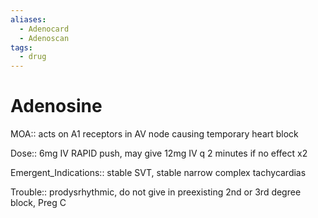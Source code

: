 ```yaml
---
aliases:
  - Adenocard
  - Adenoscan
tags:
  - drug
---
```

# Adenosine  
  
MOA:: acts on A1 receptors in AV node causing temporary heart block  
  
Dose:: 6mg IV RAPID push, may give 12mg IV q 2 minutes if no effect x2  
  
Emergent_Indications:: stable SVT, stable narrow complex tachycardias  
  
Trouble:: prodysrhythmic, do not give in preexisting 2nd or 3rd degree block, Preg C